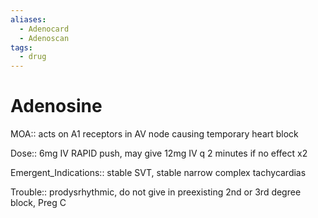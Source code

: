 ```yaml
---
aliases:
  - Adenocard
  - Adenoscan
tags:
  - drug
---
```

# Adenosine  
  
MOA:: acts on A1 receptors in AV node causing temporary heart block  
  
Dose:: 6mg IV RAPID push, may give 12mg IV q 2 minutes if no effect x2  
  
Emergent_Indications:: stable SVT, stable narrow complex tachycardias  
  
Trouble:: prodysrhythmic, do not give in preexisting 2nd or 3rd degree block, Preg C